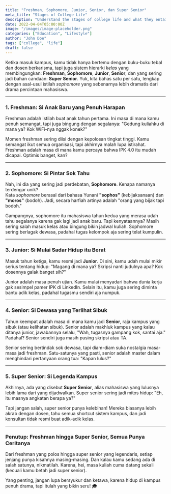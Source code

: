```yaml
---
title: "Freshman, Sophomore, Junior, Senior, dan Super Senior"
meta_title: "Stages of College Life"
description: "Understand the stages of college life and what they entail."
date: 2022-04-04T05:00:00Z
image: "/images/image-placeholder.png"
categories: ["Education", "Lifestyle"]
author: "John Doe"
tags: ["college", "life"]
draft: false
---
```



Ketika masuk kampus, kamu tidak hanya bertemu dengan buku-buku tebal dan dosen berkarisma, tapi juga sistem hierarki _kelas_ yang membingungkan: **Freshman**, **Sophomore**, **Junior**, **Senior**, dan yang sering jadi bahan candaan: **Super Senior**. Yuk, kita bahas satu per satu, lengkap dengan asal-usul istilah _sophomore_ yang sebenarnya lebih dramatis dari drama percintaan mahasiswa.

---

### **1. Freshman: Si Anak Baru yang Penuh Harapan**

Freshman adalah istilah buat anak tahun pertama. Ini masa di mana kamu penuh semangat, tapi juga bingung dengan segalanya: "Gedung kuliahku di mana ya? Kok WiFi-nya nggak konek?"

Momen freshman sering diisi dengan kepolosan tingkat tinggi. Kamu semangat ikut semua organisasi, tapi akhirnya malah lupa istirahat. Freshman adalah masa di mana kamu percaya bahwa IPK 4.0 itu mudah dicapai. Optimis banget, kan?

---

### **2. Sophomore: Si Pintar Sok Tahu**

Nah, ini dia yang sering jadi perdebatan, **Sophomore**. Kenapa namanya terdengar unik?  
Kata _sophomore_ berasal dari bahasa Yunani **"sophos"** (kebijaksanaan) dan **"moros"** (bodoh). Jadi, secara harfiah artinya adalah "orang yang bijak tapi bodoh."

Gampangnya, sophomore itu mahasiswa tahun kedua yang merasa udah tahu segalanya karena gak lagi jadi anak baru. Tapi kenyataannya? Masih sering salah masuk kelas atau bingung bikin jadwal kuliah. Sophomore sering berlagak dewasa, padahal tugas kelompok aja sering telat kumpulin.

---

### **3. Junior: Si Mulai Sadar Hidup itu Berat**

Masuk tahun ketiga, kamu resmi jadi **Junior**. Di sini, kamu udah mulai mikir serius tentang hidup: "Magang di mana ya? Skripsi nanti judulnya apa? Kok dosennya galak banget sih?"

Junior adalah masa penuh ujian. Kamu mulai menyadari bahwa dunia kerja gak sesimpel pamer IPK di LinkedIn. Selain itu, kamu juga sering diminta bantu adik kelas, padahal tugasmu sendiri aja numpuk.

---

### **4. Senior: Si Dewasa yang Terlihat Sibuk**

Tahun keempat adalah masa di mana kamu jadi **Senior**, raja kampus yang sibuk (atau kelihatan sibuk). Senior adalah makhluk kampus yang kalau ditanya junior, jawabannya selalu, "Wah, tugasnya gampang kok, santai aja." Padahal? Senior sendiri juga masih pusing skripsi atau TA.

Senior sering bertindak sok dewasa, tapi diam-diam suka nostalgia masa-masa jadi freshman. Satu-satunya yang pasti, senior adalah master dalam menghindari pertanyaan orang tua: "Kapan lulus?"

---

### **5. Super Senior: Si Legenda Kampus**

Akhirnya, ada yang disebut **Super Senior**, alias mahasiswa yang lulusnya lebih lama dari yang dijadwalkan. Super senior sering jadi mitos hidup: "Eh, itu masnya angkatan berapa ya?"

Tapi jangan salah, super senior punya kelebihan! Mereka biasanya lebih akrab dengan dosen, tahu semua shortcut sistem kampus, dan jadi konsultan tidak resmi buat adik-adik kelas.

---

### **Penutup: Freshman hingga Super Senior, Semua Punya Ceritanya**

Dari freshman yang polos hingga super senior yang legendaris, setiap jenjang punya kisahnya masing-masing. Dan kalau kamu sedang ada di salah satunya, nikmatilah. Karena, hei, masa kuliah cuma datang sekali (kecuali kamu betah jadi super senior).

Yang penting, jangan lupa bersyukur dan ketawa, karena hidup di kampus penuh drama, tapi itulah yang bikin seru! 🎓